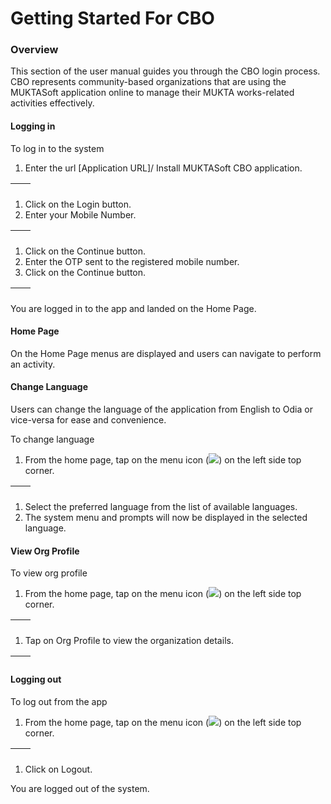 # Getting Started For CBO

### Overview <a href="#_25ucugk0n5t1" id="_25ucugk0n5t1"></a>

This section of the user manual guides you through the CBO login process. CBO represents community-based organizations that are using the MUKTASoft application online to manage their MUKTA works-related activities effectively.

#### Logging in <a href="#_q7o9e4i82bi2" id="_q7o9e4i82bi2"></a>

To log in to the system

1. Enter the url \[Application URL]/ Install MUKTASoft CBO application.

| <img src="../../../../.gitbook/assets/0 (1) (1).jpeg" alt="" data-size="original"> | <img src="../../../../.gitbook/assets/1 (4).jpeg" alt="" data-size="original"> |
| ---------------------------------------------------------------------------------- | ------------------------------------------------------------------------------ |

1. Click on the Login button.
2. Enter your Mobile Number.

| <img src="../../../../.gitbook/assets/2 (2).jpeg" alt="" data-size="original"> | <img src="../../../../.gitbook/assets/3 (3).jpeg" alt="" data-size="original"> |
| ------------------------------------------------------------------------------ | ------------------------------------------------------------------------------ |

1. Click on the Continue button.
2. Enter the OTP sent to the registered mobile number.
3. Click on the Continue button.

| <img src="../../../../.gitbook/assets/4.jpeg" alt="" data-size="original"> | <img src="../../../../.gitbook/assets/5 (2).jpeg" alt="" data-size="original"> |
| -------------------------------------------------------------------------- | ------------------------------------------------------------------------------ |

You are logged in to the app and landed on the Home Page.

#### Home Page <a href="#_th0pisijzcww" id="_th0pisijzcww"></a>

On the Home Page menus are displayed and users can navigate to perform an activity.

#### Change Language <a href="#_id3wlre5gufw" id="_id3wlre5gufw"></a>

Users can change the language of the application from English to Odia or vice-versa for ease and convenience.

To change language

1. From the home page, tap on the menu icon (![](<../../../../.gitbook/assets/6 (3).png>)) on the left side top corner.

| <img src="../../../../.gitbook/assets/7 (2).jpeg" alt="" data-size="original"> | <img src="../../../../.gitbook/assets/8.jpeg" alt="" data-size="original"> |
| ------------------------------------------------------------------------------ | -------------------------------------------------------------------------- |

1. Select the preferred language from the list of available languages.
2. The system menu and prompts will now be displayed in the selected language.

#### View Org Profile <a href="#_95zo2uhk62j3" id="_95zo2uhk62j3"></a>

To view org profile

1. From the home page, tap on the menu icon (![](<../../../../.gitbook/assets/9 (3).png>)) on the left side top corner.

| <img src="../../../../.gitbook/assets/10.jpeg" alt="" data-size="original"> | <img src="../../../../.gitbook/assets/11.jpeg" alt="" data-size="original"> |
| --------------------------------------------------------------------------- | --------------------------------------------------------------------------- |

1. Tap on Org Profile to view the organization details.

| <img src="../../../../.gitbook/assets/12.jpeg" alt="" data-size="original"> | <img src="../../../../.gitbook/assets/13.jpeg" alt="" data-size="original"> |
| --------------------------------------------------------------------------- | --------------------------------------------------------------------------- |

#### Logging out <a href="#_4crhlnimv28n" id="_4crhlnimv28n"></a>

To log out from the app

1. From the home page, tap on the menu icon (![](<../../../../.gitbook/assets/14 (1).png>)) on the left side top corner.

| <img src="../../../../.gitbook/assets/15.jpeg" alt="" data-size="original"> | <img src="../../../../.gitbook/assets/16.jpeg" alt="" data-size="original"> |
| --------------------------------------------------------------------------- | --------------------------------------------------------------------------- |

1. Click on Logout.

You are logged out of the system.
